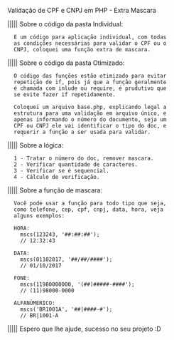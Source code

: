 Validação de CPF e CNPJ em PHP - Extra Mascara

||||| Sobre o código da pasta Individual:

      É um código para aplicação individual, com todas
      as condições necessárias para validar o CPF ou o
      CNPJ, coloquei uma função extra de mascara.

||||| Sobre o código da pasta Otimizado:

      O código das funções estão otimizado para evitar
      repetição de if, pois já que a função geralmente
      é chamada com inlude ou require, é prudutivo que
      se evite fazer if repetidamente.

      Coloquei um arquivo base.php, explicando legal a
      estrutura para uma validação em arquivo único, e
      apenas informando o número do documento, seja um
      CPF ou CNPJ ele vai identificar o tipo do doc, e
      requerir a função a ser usada para validar.
      
||||| Sobre a lógica:

      1 - Tratar o número do doc, remover mascara.
      2 - Verificar quantidade de caracteres.
      3 - Verificar se é sequencial.
      4 - Cálculo de verificação.

||||| Sobre a função de mascara:

      Você pode usar a função para todo tipo que seja,
      como telefone, cep, cpf, cnpj, data, hora, veja
      alguns exemplos:

      HORA: 
        mscs(123243, '##:##:##'); 
        // 12:32:43

      DATA:
        mscs(01102017, '##/##/####');
        // 01/10/2017

      FONE:
        mscs(11980000000, '(##)#####-####'); 
        // (11)98000-0000

      ALFANÚMERICO:
        mscs('BR1001A', '##|####-#');
        // BR|1001-A

||||| Espero que lhe ajude, sucesso no seu projeto :D
